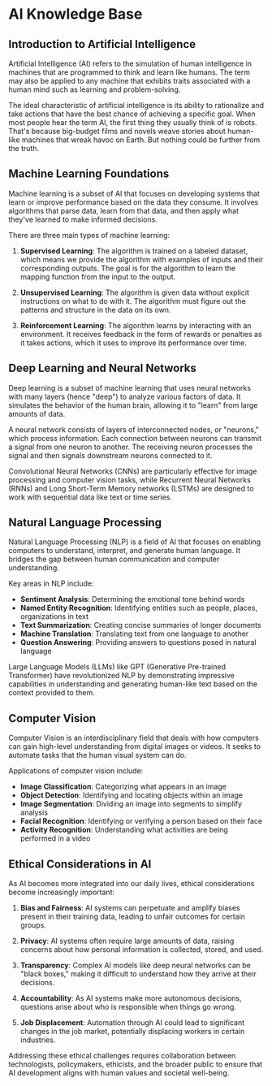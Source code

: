 # AI Knowledge Base

## Introduction to Artificial Intelligence

Artificial Intelligence (AI) refers to the simulation of human intelligence in machines that are programmed to think and learn like humans. The term may also be applied to any machine that exhibits traits associated with a human mind such as learning and problem-solving.

The ideal characteristic of artificial intelligence is its ability to rationalize and take actions that have the best chance of achieving a specific goal. When most people hear the term AI, the first thing they usually think of is robots. That's because big-budget films and novels weave stories about human-like machines that wreak havoc on Earth. But nothing could be further from the truth.

## Machine Learning Foundations

Machine learning is a subset of AI that focuses on developing systems that learn or improve performance based on the data they consume. It involves algorithms that parse data, learn from that data, and then apply what they've learned to make informed decisions.

There are three main types of machine learning:

1. **Supervised Learning**: The algorithm is trained on a labeled dataset, which means we provide the algorithm with examples of inputs and their corresponding outputs. The goal is for the algorithm to learn the mapping function from the input to the output.

2. **Unsupervised Learning**: The algorithm is given data without explicit instructions on what to do with it. The algorithm must figure out the patterns and structure in the data on its own.

3. **Reinforcement Learning**: The algorithm learns by interacting with an environment. It receives feedback in the form of rewards or penalties as it takes actions, which it uses to improve its performance over time.

## Deep Learning and Neural Networks

Deep learning is a subset of machine learning that uses neural networks with many layers (hence "deep") to analyze various factors of data. It simulates the behavior of the human brain, allowing it to "learn" from large amounts of data.

A neural network consists of layers of interconnected nodes, or "neurons," which process information. Each connection between neurons can transmit a signal from one neuron to another. The receiving neuron processes the signal and then signals downstream neurons connected to it.

Convolutional Neural Networks (CNNs) are particularly effective for image processing and computer vision tasks, while Recurrent Neural Networks (RNNs) and Long Short-Term Memory networks (LSTMs) are designed to work with sequential data like text or time series.

## Natural Language Processing

Natural Language Processing (NLP) is a field of AI that focuses on enabling computers to understand, interpret, and generate human language. It bridges the gap between human communication and computer understanding.

Key areas in NLP include:

- **Sentiment Analysis**: Determining the emotional tone behind words
- **Named Entity Recognition**: Identifying entities such as people, places, organizations in text
- **Text Summarization**: Creating concise summaries of longer documents
- **Machine Translation**: Translating text from one language to another
- **Question Answering**: Providing answers to questions posed in natural language

Large Language Models (LLMs) like GPT (Generative Pre-trained Transformer) have revolutionized NLP by demonstrating impressive capabilities in understanding and generating human-like text based on the context provided to them.

## Computer Vision

Computer Vision is an interdisciplinary field that deals with how computers can gain high-level understanding from digital images or videos. It seeks to automate tasks that the human visual system can do.

Applications of computer vision include:

- **Image Classification**: Categorizing what appears in an image
- **Object Detection**: Identifying and locating objects within an image
- **Image Segmentation**: Dividing an image into segments to simplify analysis
- **Facial Recognition**: Identifying or verifying a person based on their face
- **Activity Recognition**: Understanding what activities are being performed in a video

## Ethical Considerations in AI

As AI becomes more integrated into our daily lives, ethical considerations become increasingly important:

1. **Bias and Fairness**: AI systems can perpetuate and amplify biases present in their training data, leading to unfair outcomes for certain groups.

2. **Privacy**: AI systems often require large amounts of data, raising concerns about how personal information is collected, stored, and used.

3. **Transparency**: Complex AI models like deep neural networks can be "black boxes," making it difficult to understand how they arrive at their decisions.

4. **Accountability**: As AI systems make more autonomous decisions, questions arise about who is responsible when things go wrong.

5. **Job Displacement**: Automation through AI could lead to significant changes in the job market, potentially displacing workers in certain industries.

Addressing these ethical challenges requires collaboration between technologists, policymakers, ethicists, and the broader public to ensure that AI development aligns with human values and societal well-being.
